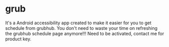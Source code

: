 # grub
It's a Android accessibility app created to make it easier for you to get schedule from grubhub. You don't need to waste your time on refreshing the grubhub schedule page anymore!!!
Need to be activated, contact me for product key.
